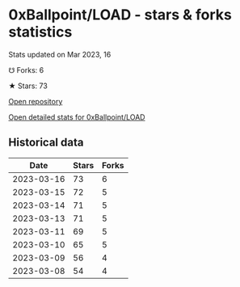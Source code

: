# 0xBallpoint/LOAD - stars & forks statistics

Stats updated on Mar 2023, 16

☋ Forks: 6

★ Stars: 73

[Open repository](https://github.com/0xBallpoint/LOAD)

[Open detailed stats for 0xBallpoint/LOAD](https://reviewgithub.com/rep/0xBallpoint/LOAD)

## Historical data
| Date | Stars | Forks |
|------|-------|-------|
| 2023-03-16 | 73 | 6 | 
| 2023-03-15 | 72 | 5 | 
| 2023-03-14 | 71 | 5 | 
| 2023-03-13 | 71 | 5 | 
| 2023-03-11 | 69 | 5 | 
| 2023-03-10 | 65 | 5 | 
| 2023-03-09 | 56 | 4 | 
| 2023-03-08 | 54 | 4 | 

